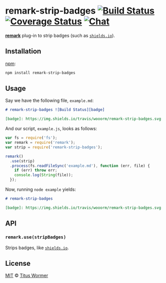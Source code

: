 # remark-strip-badges [![Build Status][build-badge]][build-status] [![Coverage Status][coverage-badge]][coverage-status] [![Chat][chat-badge]][chat]

[**remark**][remark] plug-in to strip badges (such as
[`shields.io`][shields]).

## Installation

[npm][]:

```bash
npm install remark-strip-badges
```

## Usage

Say we have the following file, `example.md`:

```markdown
# remark-strip-badges ![Build Status][badge]

[badge]: https://img.shields.io/travis/wooorm/remark-strip-badges.svg
```

And our script, `example.js`, looks as follows:

```javascript
var fs = require('fs');
var remark = require('remark');
var strip = require('remark-strip-badges');

remark()
  .use(strip)
  .process(fs.readFileSync('example.md'), function (err, file) {
    if (err) throw err;
    console.log(String(file));
  });
```

Now, running `node example` yields:

```markdown
# remark-strip-badges

[badge]: https://img.shields.io/travis/wooorm/remark-strip-badges.svg
```

## API

### `remark.use(stripBadges)`

Strips badges, like [`shields.io`][shields].

## License

[MIT][license] © [Titus Wormer][author]

<!-- Definitions -->

[build-badge]: https://img.shields.io/travis/wooorm/remark-strip-badges.svg

[build-status]: https://travis-ci.org/wooorm/remark-strip-badges

[coverage-badge]: https://img.shields.io/codecov/c/github/wooorm/remark-strip-badges.svg

[coverage-status]: https://codecov.io/github/wooorm/remark-strip-badges

[chat-badge]: https://img.shields.io/gitter/room/wooorm/remark.svg

[chat]: https://gitter.im/wooorm/remark

[license]: LICENSE

[author]: http://wooorm.com

[npm]: https://docs.npmjs.com/cli/install

[remark]: https://github.com/wooorm/remark

[shields]: http://shields.io
